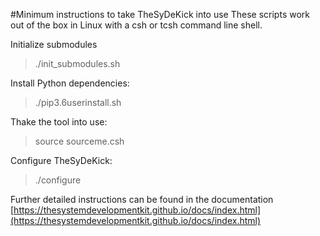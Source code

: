 #Minimum instructions to take TheSyDeKick into use
These scripts work out of the box in Linux with a csh or tcsh command line shell.

Initialize submodules
>./init_submodules.sh

Install Python dependencies:
>./pip3.6userinstall.sh

Thake the tool into use:
>source sourceme.csh

Configure TheSyDeKick:
>./configure

Further detailed instructions can be found in the documentation
[https://thesystemdevelopmentkit.github.io/docs/index.html](https://thesystemdevelopmentkit.github.io/docs/index.html)

